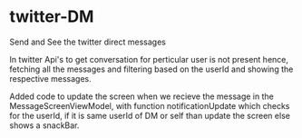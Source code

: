 # twitter-DM
Send and See the twitter direct messages 

In twitter Api's to get conversation for perticular user is not present hence, fetching all the messages and filtering based on the userId and showing the respective messages.

Added code to update the screen when we recieve the message in the MessageScreenViewModel, with function notificationUpdate which checks for the userId, if it is same userId of DM or self than update the screen else shows a snackBar.
